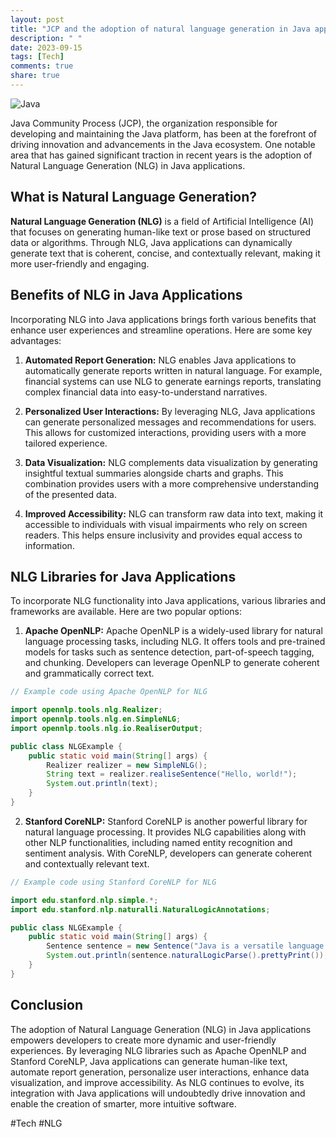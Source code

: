 ```yaml
---
layout: post
title: "JCP and the adoption of natural language generation in Java applications"
description: " "
date: 2023-09-15
tags: [Tech]
comments: true
share: true
---
```


![Java](https://images.unsplash.com/photo-1576678351500-0602834f4f46)

Java Community Process (JCP), the organization responsible for developing and maintaining the Java platform, has been at the forefront of driving innovation and advancements in the Java ecosystem. One notable area that has gained significant traction in recent years is the adoption of Natural Language Generation (NLG) in Java applications.

## What is Natural Language Generation?

**Natural Language Generation (NLG)** is a field of Artificial Intelligence (AI) that focuses on generating human-like text or prose based on structured data or algorithms. Through NLG, Java applications can dynamically generate text that is coherent, concise, and contextually relevant, making it more user-friendly and engaging.

## Benefits of NLG in Java Applications

Incorporating NLG into Java applications brings forth various benefits that enhance user experiences and streamline operations. Here are some key advantages:

1. **Automated Report Generation:** NLG enables Java applications to automatically generate reports written in natural language. For example, financial systems can use NLG to generate earnings reports, translating complex financial data into easy-to-understand narratives.

2. **Personalized User Interactions:** By leveraging NLG, Java applications can generate personalized messages and recommendations for users. This allows for customized interactions, providing users with a more tailored experience.

3. **Data Visualization:** NLG complements data visualization by generating insightful textual summaries alongside charts and graphs. This combination provides users with a more comprehensive understanding of the presented data.

4. **Improved Accessibility:** NLG can transform raw data into text, making it accessible to individuals with visual impairments who rely on screen readers. This helps ensure inclusivity and provides equal access to information.

## NLG Libraries for Java Applications

To incorporate NLG functionality into Java applications, various libraries and frameworks are available. Here are two popular options:

1. **Apache OpenNLP:** Apache OpenNLP is a widely-used library for natural language processing tasks, including NLG. It offers tools and pre-trained models for tasks such as sentence detection, part-of-speech tagging, and chunking. Developers can leverage OpenNLP to generate coherent and grammatically correct text.

```java
// Example code using Apache OpenNLP for NLG

import opennlp.tools.nlg.Realizer;
import opennlp.tools.nlg.en.SimpleNLG;
import opennlp.tools.nlg.io.RealiserOutput;

public class NLGExample {
    public static void main(String[] args) {
        Realizer realizer = new SimpleNLG();
        String text = realizer.realiseSentence("Hello, world!");
        System.out.println(text);
    }
}
```

2. **Stanford CoreNLP:** Stanford CoreNLP is another powerful library for natural language processing. It provides NLG capabilities along with other NLP functionalities, including named entity recognition and sentiment analysis. With CoreNLP, developers can generate coherent and contextually relevant text.

```java
// Example code using Stanford CoreNLP for NLG

import edu.stanford.nlp.simple.*;
import edu.stanford.nlp.naturalli.NaturalLogicAnnotations;

public class NLGExample {
    public static void main(String[] args) {
        Sentence sentence = new Sentence("Java is a versatile language.");
        System.out.println(sentence.naturalLogicParse().prettyPrint());
    }
}
```

## Conclusion

The adoption of Natural Language Generation (NLG) in Java applications empowers developers to create more dynamic and user-friendly experiences. By leveraging NLG libraries such as Apache OpenNLP and Stanford CoreNLP, Java applications can generate human-like text, automate report generation, personalize user interactions, enhance data visualization, and improve accessibility. As NLG continues to evolve, its integration with Java applications will undoubtedly drive innovation and enable the creation of smarter, more intuitive software.

#Tech #NLG